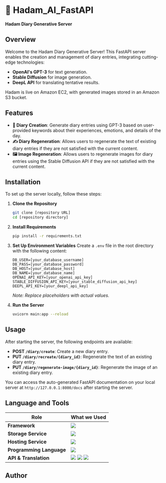 # 🌟 Hadam_AI_FastAPI
**Hadam Diary Generative Server**

## Overview
Welcome to the Hadam Diary Generative Server! This FastAPI server enables the creation and management of diary entries, integrating cutting-edge technologies:
- **OpenAI's GPT-3** for text generation.
- **Stable Diffusion** for image generation.
- **DeepL API** for translating tentative results.

Hadam is live on Amazon EC2, with generated images stored in an Amazon S3 bucket.

## Features
- **📔 Diary Creation**: Generate diary entries using GPT-3 based on user-provided keywords about their experiences, emotions, and details of the day.
- **✍️ Diary Regeneration**: Allows users to regenerate the text of existing diary entries if they are not satisfied with the current content.
- **🖼️ Image Regeneration**: Allows users to regenerate images for diary entries using the Stable Diffusion API if they are not satisfied with the current content.

## Installation 
To set up the server locally, follow these steps:

1. **Clone the Repository**
    ```sh
    git clone [repository URL]
    cd [repository directory]
    ```

2. **Install Requirements**
    ```sh
    pip install -r requirements.txt
    ```

3. **Set Up Environment Variables**
    Create a `.env` file in the root directory with the following content:
    ```env
    DB_USER=[your_database_username]
    DB_PASS=[your_database_password]
    DB_HOST=[your_database_host]
    DB_NAME=[your_database_name]
    OPENAI_API_KEY=[your_openai_api_key]
    STABLE_DIFFUSION_API_KEY=[your_stable_diffusion_api_key]
    DEEPL_API_KEY=[your_deepl_api_key]
    ```

    *Note: Replace placeholders with actual values.*

4. **Run the Server**
    ```sh
    uvicorn main:app --reload
    ```

## Usage
After starting the server, the following endpoints are available:

- **POST `/diary/create`**: Create a new diary entry.
- **PUT `/diary/recreate/{diary_id}`**: Regenerate the text of an existing diary entry.
- **PUT `/diary/regenerate-image/{diary_id}`**: Regenerate the image of an existing diary entry.

You can access the auto-generated FastAPI documentation on your local server at `http://127.0.0.1:8000/docs` after starting the server.

## Language and Tools

| Role                    | What we Used                                                                                                   |
|-----------------------|------------------------------------------------------------------------------------------------------|
| **Framework**         | <img src="https://img.shields.io/badge/FastAPI-009688?style=for-the-badge&logo=fastapi&logoColor=white"> |
| **Storage Service**   | <img src="https://img.shields.io/badge/Amazon%20S3-569A31?style=for-the-badge&logo=Amazon%20S3&logoColor=white"> |
| **Hosting Service**   | <img src="https://img.shields.io/badge/Amazon%20EC2-FF9900?style=for-the-badge&logo=Amazon%20EC2&logoColor=white"> |
| **Programming Language** | <img src="https://img.shields.io/badge/Python-3776AB?style=for-the-badge&logo=Python&logoColor=white"> |
| **API & Translation**  | <img src="https://img.shields.io/badge/GPT3-412991?style=for-the-badge&logo=openai&logoColor=white"> <img src="https://img.shields.io/badge/DeepL-0F2B46?style=for-the-badge&logo=deepl&logoColor=white"> <img src="https://img.shields.io/badge/Stability.ai-222222?style=for-the-badge&logo=stability&logoColor=white"> |

## Author





